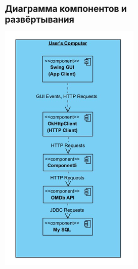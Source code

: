 # Диаграмма компонентов и развёртывания

 

![Компонентов и развёртывания](./Изображения/Component%20and%20Deployment.jpg)


